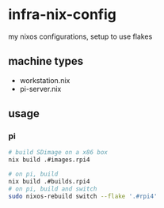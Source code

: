 # infra-nix-config
my nixos configurations, setup to use flakes

## machine types
* workstation.nix
* pi-server.nix

## usage

### pi
```bash
# build SDimage on a x86 box
nix build .#images.rpi4

# on pi, build
nix build .#builds.rpi4
# on pi, build and switch
sudo nixos-rebuild switch --flake '.#rpi4'
```
